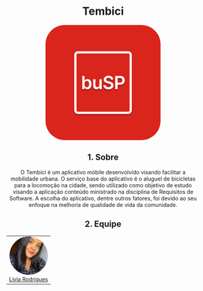 
<div align="center" >

# Tembici

<a href="https://requisitos-de-software.github.io/2021.2-Tembici/">
  <img src="./docs/assets/buSP.png" alt="Tembici logo" height="auto" width="300"  style="border-radius:50px">
</a>

## 1. Sobre

O Tembici é um aplicativo móbile desenvolvido  visando facilitar a mobilidade urbana. O serviço base do aplicativo é o aluguel de bicicletas para a locomoção na cidade,  sendo utilizado como objetivo de estudo visando a aplicação conteúdo ministrado na disciplina de Requisitos de Software. A escolha do aplicativo, dentre outros fatores, foi devido ao seu enfoque na melhoria de qualidade de vida da comunidade.

## 2. Equipe
  
  <table>
      <tr>
        <td align="center">
            <a href="https://github.com/Liviarodrigues1">
                <img style="border-radius: 50%;" src="docs/assets/foto-da-equipe/livia.jpeg" height="auto" width="100px;"/>
                    <br />Lívia Rodrigues
            </a>
        </td>
    </table>
</div>

